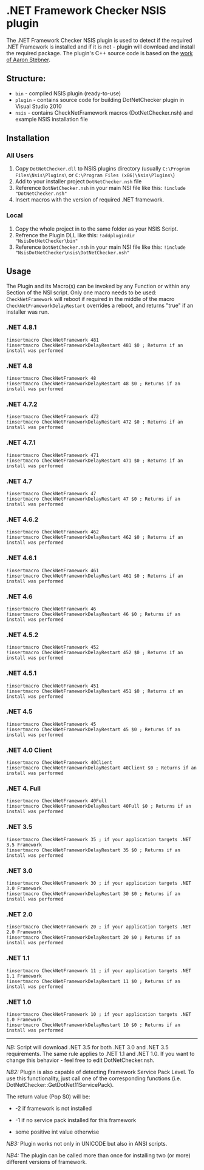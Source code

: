# .NET Framework Checker NSIS plugin
The .NET Framework Checker NSIS plugin is used to detect if the required .NET Framework is installed and if it is not - plugin will download and install the required package. The plugin's C++ source code is based on the [work of Aaron Stebner](http://blogs.msdn.com/b/astebner/archive/2009/06/16/9763379.aspx).

## Structure:
 - `bin` - compiled NSIS plugin (ready-to-use)
 - `plugin` - contains source code for building DotNetChecker plugin in Visual Studio 2010
 - `nsis` - contains CheckNetFramework macros (DotNetChecker.nsh) and example NSIS installation file

## Installation

### All Users
1. Copy `DotNetChecker.dll` to NSIS plugins directory (usually `C:\Program Files\Nsis\Plugins\` or `C:\Program Files (x86)\Nsis\Plugins\`)
2. Add to your installer project `DotNetChecker.nsh` file
3. Reference `DotNetChecker.nsh` in your main NSI file like this:
		`!include "DotNetChecker.nsh"`
4. Insert macros with the version of required .NET framework.

### Local
1. Copy the whole project in to the same folder as your NSIS Script.
2. Refrence the Plugin DLL like this: `!addplugindir "NsisDotNetChecker\bin"`
3. Reference `DotNetChecker.nsh` in your main NSI file like this: `!include "NsisDotNetChecker\nsis\DotNetChecker.nsh"`

## Usage

The Plugin and its Macro(s) can be invoked by any Function or within any Section of the NSI script.
Only one macro needs to be used:
`CheckNetFramework` will reboot if required in the middle of the macro
`CheckNetFrameworkDelayRestart` overrides a reboot, and returns "true" if an installer was run.

### .NET 4.8.1

	!insertmacro CheckNetFramework 481
	!insertmacro CheckNetFrameworkDelayRestart 481 $0 ; Returns if an install was performed

### .NET 4.8

	!insertmacro CheckNetFramework 48
	!insertmacro CheckNetFrameworkDelayRestart 48 $0 ; Returns if an install was performed

### .NET 4.7.2

	!insertmacro CheckNetFramework 472
	!insertmacro CheckNetFrameworkDelayRestart 472 $0 ; Returns if an install was performed

### .NET 4.7.1

	!insertmacro CheckNetFramework 471
	!insertmacro CheckNetFrameworkDelayRestart 471 $0 ; Returns if an install was performed

### .NET 4.7

	!insertmacro CheckNetFramework 47
	!insertmacro CheckNetFrameworkDelayRestart 47 $0 ; Returns if an install was performed

### .NET 4.6.2

	!insertmacro CheckNetFramework 462
	!insertmacro CheckNetFrameworkDelayRestart 462 $0 ; Returns if an install was performed

### .NET 4.6.1

	!insertmacro CheckNetFramework 461
	!insertmacro CheckNetFrameworkDelayRestart 461 $0 ; Returns if an install was performed
	
### .NET 4.6

	!insertmacro CheckNetFramework 46
	!insertmacro CheckNetFrameworkDelayRestart 46 $0 ; Returns if an install was performed

### .NET 4.5.2

	!insertmacro CheckNetFramework 452
	!insertmacro CheckNetFrameworkDelayRestart 452 $0 ; Returns if an install was performed

### .NET 4.5.1

	!insertmacro CheckNetFramework 451
	!insertmacro CheckNetFrameworkDelayRestart 451 $0 ; Returns if an install was performed

### .NET 4.5

	!insertmacro CheckNetFramework 45
	!insertmacro CheckNetFrameworkDelayRestart 45 $0 ; Returns if an install was performed

### .NET 4.0 Client

	!insertmacro CheckNetFramework 40Client
	!insertmacro CheckNetFrameworkDelayRestart 40Client $0 ; Returns if an install was performed

### .NET 4. Full

	!insertmacro CheckNetFramework 40Full
	!insertmacro CheckNetFrameworkDelayRestart 40Full $0 ; Returns if an install was performed

### .NET 3.5

	!insertmacro CheckNetFramework 35 ; if your application targets .NET 3.5 Framework
	!insertmacro CheckNetFrameworkDelayRestart 35 $0 ; Returns if an install was performed

### .NET 3.0

	!insertmacro CheckNetFramework 30 ; if your application targets .NET 3.0 Framework
	!insertmacro CheckNetFrameworkDelayRestart 30 $0 ; Returns if an install was performed

### .NET 2.0

	!insertmacro CheckNetFramework 20 ; if your application targets .NET 2.0 Framework
	!insertmacro CheckNetFrameworkDelayRestart 20 $0 ; Returns if an install was performed

### .NET 1.1

	!insertmacro CheckNetFramework 11 ; if your application targets .NET 1.1 Framework
	!insertmacro CheckNetFrameworkDelayRestart 11 $0 ; Returns if an install was performed

### .NET 1.0

	!insertmacro CheckNetFramework 10 ; if your application targets .NET 1.0 Framework
	!insertmacro CheckNetFrameworkDelayRestart 10 $0 ; Returns if an install was performed

---

*NB:* Script will download .NET 3.5 for both .NET 3.0 and .NET 3.5 requirements. The same rule applies to .NET 1.1 and .NET 1.0. If you want to change this behavior - feel free to edit DotNetChecker.nsh.

*NB2:* Plugin is also capable of detecting Framework Service Pack Level. To use this functionality, just call one of the corresponding functions (i.e. DotNetChecker::GetDotNet11ServicePack). 

The return value (Pop $0) will be:

- -2 if framework is not installed

- -1 if no service pack installed for this framework

- some positive int value otherwise

*NB3:* Plugin works not only in UNICODE but also in ANSI scripts.

*NB4:* The plugin can be called more than once for installing two (or more) different versions of framework.
